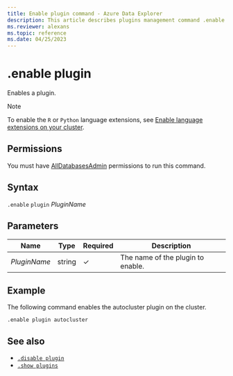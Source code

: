```yaml
---
title: Enable plugin command - Azure Data Explorer
description: This article describes plugins management command .enable plugin in Azure Data Explorer.
ms.reviewer: alexans
ms.topic: reference
ms.date: 04/25/2023
---
```

# .enable plugin

Enables a plugin.

> [!NOTE]
> To enable the `R` or `Python` language extensions, see [Enable language extensions on your cluster](../../language-extensions.md#enable-language-extensions-on-your-cluster).

## Permissions

You must have [AllDatabasesAdmin](access-control/role-based-access-control.md) permissions to run this command.

## Syntax

`.enable` `plugin` *PluginName*

## Parameters

|Name|Type|Required|Description|
|--|--|--|--|
|*PluginName*|string|&check;|The name of the plugin to enable.|

## Example

The following command enables the autocluster plugin on the cluster.

```kusto
.enable plugin autocluster
```

## See also

* [`.disable plugin`](disable-plugin.md)
* [`.show plugins`](show-plugins.md)
